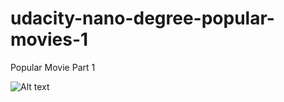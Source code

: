 # udacity-nano-degree-popular-movies-1
Popular Movie Part 1

![Alt text](/screenshot/popular_movie_1.guf?raw=true "Popular movies Part 1")
